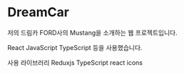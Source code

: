 # DreamCar

저의 드림카 FORD사의 Mustang을 소개하는 웹 프로젝트입니다.

React JavaScript TypeScript 등을 사용했습니다.

사용 라이브러리
  Reduxjs
  TypeScript
  react icons
